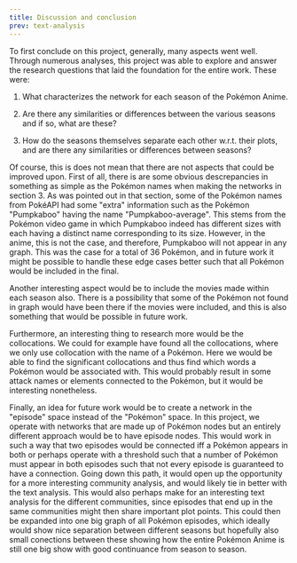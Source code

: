 ```yaml
---
title: Discussion and conclusion
prev: text-analysis
---
```


To first conclude on this project, generally, many aspects went well. Through numerous analyses, this project was able to explore and answer the research questions that laid the foundation for the entire work. These were:

1. What characterizes the network for each season of the Pokémon Anime.

2. Are there any similarities or differences between the various seasons and if so, what are these?

3. How do the seasons themselves separate each other w.r.t. their plots, and are there any similarities or differences between seasons?

Of course, this is does not mean that there are not aspects that could be improved upon. First of all, there is are some obvious descrepancies in something as simple as the Pokémon names when making the networks in section 3. As was pointed out in that section, some of the Pokémon names from PokéAPI had some "extra" information such as the Pokémon "Pumpkaboo" having the name "Pumpkaboo-average". This stems from the Pokémon video game in which Pumpkaboo indeed has different sizes with each having a distinct name corresponding to its size. However, in the anime, this is not the case, and therefore, Pumpkaboo will not appear in any graph. This was the case for a total of 36 Pokémon, and in future work it might be possible to handle these edge cases better such that all Pokémon would be included in the final.

Another interesting aspect would be to include the movies made within each season also. There is a possibility that some of the Pokémon not found in graph would have been there if the movies were included, and this is also something that would be possible in future work.

Furthermore, an interesting thing to research more would be the collocations. We could for example have found all the collocations, where we only use collocation with the name of a Pokémon. Here we would be able to find the significant collocations and thus find which words a Pokémon would be associated with. This would probably result in some attack names or elements connected to the Pokémon, but it would be interesting nonetheless.

Finally, an idea for future work would be to create a network in the "episode" space instead of the "Pokémon" space. In this project, we operate with networks that are made up of Pokémon nodes but an entirely different approach would be to have episode nodes. This would work in such a way that two episodes would be connected iff a Pokémon appears in both or perhaps operate with a threshold such that a number of Pokémon must appear in both episodes such that not every episode is guaranteed to have a connection. Going down this path, it would open up the opportunity for a more interesting community analysis, and would likely tie in better with the text analysis. This would also perhaps make for an interesting text analysis for the different communities, since episodes that end up in the same communities might then share important plot points. This could then be expanded into one big graph of all Pokémon episodes, which ideally would show nice separation between different seasons but hopefully also small conections between these showing how the entire Pokémon Anime is still one big show with good continuance from season to season.
